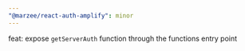 ```yaml
---
"@marzee/react-auth-amplify": minor
---
```


feat: expose `getServerAuth` function through the functions entry point
